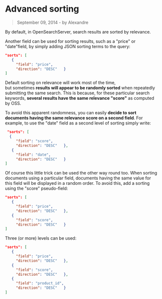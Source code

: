 # Advanced sorting

> September 09, 2014 - by Alexandre

By default, in OpenSearchServer, search results are sorted by relevance.

Another field can be used for sorting results, such as a "price" or "date"field, by simply adding JSON sorting terms to the query:

```json
"sorts": [
   { 
     "field": "price", 
     "direction": "DESC"   }
]
```

Default sorting on relevance will work most of the time, but sometimes **results will appear to be randomly sorted** when repeatedly submitting the same search. This is because, for these particular search keywords, **several results have the same relevance "score"** as computed by OSS.

<!--more-->

To avoid this apparent randomness, you can easily **decide to sort documents having the same relevance score on a second field**. For example, to use the "date" field as a second level of sorting simply write:


```json
 "sorts": [
  {
     "field": "score", 
     "direction": "DESC"   },
   {
     "field": "date", 
     "direction": "DESC"   }
]
```

Of course this little trick can be used the other way round too. When sorting documents using a particular field, documents having the same value for this field will be displayed in a random order. To avoid this, add a sorting using the "score" pseudo-field:


```json
"sorts": [
   { 
     "field": "price", 
     "direction": "DESC"   },
   { 
     "field": "score", 
     "direction": "DESC"   }
]
```

Three (or more) levels can be used:


```json
"sorts": [
   { 
     "field": "price", 
     "direction": "DESC"   },
   { 
     "field": "score", 
     "direction": "DESC"   },
   { 
     "field": "product_id", 
     "direction": "DESC"   }
]
```